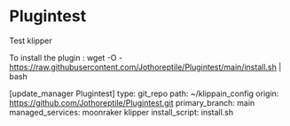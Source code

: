 # Plugintest
Test klipper

To install the plugin :
wget -O - https://raw.githubusercontent.com/Jothoreptile/Plugintest/main/install.sh | bash

[update_manager Plugintest]
type: git_repo
path: ~/klippain_config
origin: https://github.com/Jothoreptile/Plugintest.git
primary_branch: main
managed_services: moonraker klipper
install_script: install.sh
